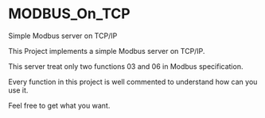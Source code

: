 # MODBUS_On_TCP
Simple Modbus server on TCP/IP

This Project implements a simple Modbus server on TCP/IP.

This server treat only two functions 03 and 06 in Modbus specification.

Every function in this project is well commented to understand how can you use it.

Feel free to get what you want.
